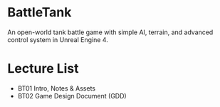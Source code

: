 # BattleTank
An open-world tank battle game with simple AI, terrain, and advanced control system in Unreal Engine 4.

# Lecture List
* BT01 Intro, Notes & Assets
* BT02 Game Design Document (GDD)
